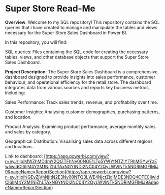 # Super Store Read-Me
**Overview**:
Welcome to my SQL repository! This repository contains the SQL queries that i have created to manage and manipulate the tables and views necessary for the Super Store Sales Dashboard in Power BI.

In this repository, you will find:

SQL queries: Files containing the SQL code for creating the necessary tables, views, and other database objects that support the Super Store Sales Dashboard.

**Project Description**:
The Super Store Sales Dashboard is a comprehensive dashboard designed to provide insights into sales performance, customer behaviour, and operational efficiency for the retail store. The dashboard integrates data from various sources and reports key business metrics, including:

Sales Performance: Track sales trends, revenue, and profitability over time.

Customer Insights: Analysing customer demographics, purchasing patterns, and location.

Product Analysis: Examining product performance, average monthly sales and sales by category.

Geographical Distribution: Visualising sales data across different regions and locations.

Link to dashboard: [https://app.powerbi.com/view?r=eyJrIjoiMWZhMDdmY2QtZTFhNy00NGE1LTg5YWYtNTZlYTRhMGYwYzEwIiwidCI6IjM4Y2M1NjZhLTAxNGYtNDI2NC04Y2QyLWVlNTk5NDRlMGFlMiJ9&pageName=ReportSection](https://app.powerbi.com/view?r=eyJrIjoiNGEyZjVhNjItN2E3Ny00NTQ3LWE4NjctZjdlMDE3NDQ4OTE0IiwidCI6IjM4Y2M1NjZhLTAxNGYtNDI2NC04Y2QyLWVlNTk5NDRlMGFlMiJ9&pageName=ReportSection)


